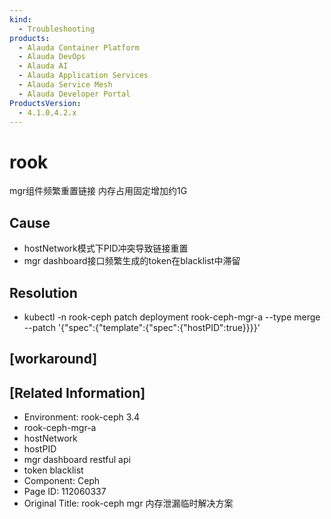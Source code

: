 ```yaml
---
kind:
  - Troubleshooting
products:
  - Alauda Container Platform
  - Alauda DevOps
  - Alauda AI
  - Alauda Application Services
  - Alauda Service Mesh
  - Alauda Developer Portal
ProductsVersion:
  - 4.1.0,4.2.x
---
```

<!-- A type of document that involves encountering a fault, diagnosing it, performing root cause analysis, and providing solutions. -->

# rook

mgr组件频繁重置链接 内存占用固定增加约1G

## Cause
- hostNetwork模式下PID冲突导致链接重置
- mgr dashboard接口频繁生成的token在blacklist中滞留

## Resolution
- kubectl -n rook-ceph patch deployment rook-ceph-mgr-a --type merge --patch '{"spec":{"template":{"spec":{"hostPID":true}}}}'

## [workaround]

## [Related Information]
- Environment: rook-ceph 3.4
- rook-ceph-mgr-a
- hostNetwork
- hostPID
- mgr dashboard restful api
- token blacklist
- Component: Ceph
- Page ID: 112060337
- Original Title: rook-ceph mgr 内存泄漏临时解决方案
